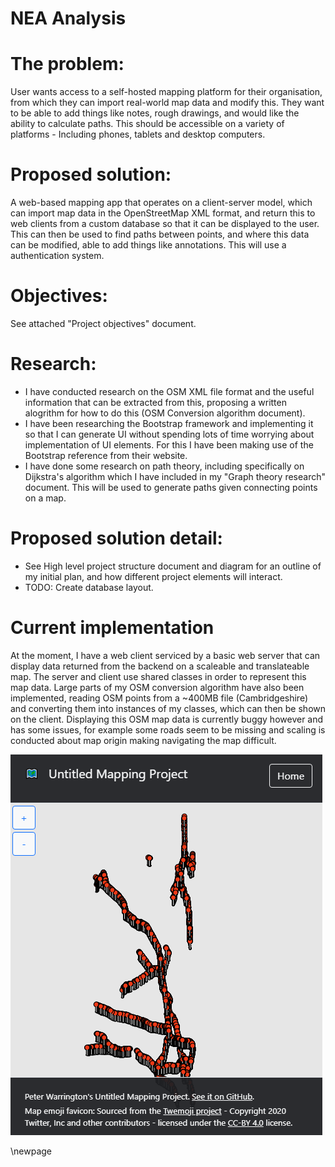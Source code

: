 # NEA Analysis

# The problem:
User wants access to a self-hosted mapping platform for their organisation, from which they can import real-world map data and modify this. They want to be able to add things like notes, rough drawings, and would like the ability to calculate paths. This should be accessible on a variety of platforms - Including phones, tablets and desktop computers.

# Proposed solution:
A web-based mapping app that operates on a client-server model, which can import map data in the OpenStreetMap XML format, and return this to web clients from a custom database so that it can be displayed to the user. This can then be used to find paths between points, and where this data can be modified, able to add things like annotations. This will use a authentication system.

# Objectives:
See attached "Project objectives" document.

# Research:
- I have conducted research on the OSM XML file format and the useful information that can be extracted from this, proposing a written alogrithm for how to do this (OSM Conversion algorithm document).
- I have been researching the Bootstrap framework and implementing it so that I can generate UI without spending lots of time worrying about implementation of UI elements. For this I have been making use of the Bootstrap reference from their website.
- I have done some research on path theory, including specifically on Dijkstra's algorithm which I have included in my "Graph theory research" document. This will be used to generate paths given connecting points on a map.

# Proposed solution detail:
- See High level project structure document and diagram for an outline of my initial plan, and how different project elements will interact.
- TODO: Create database layout.

# Current implementation 
At the moment, I have a web client serviced by a basic web server that can display data returned from the backend on a scaleable and translateable map. The server and client use shared classes in order to represent this map data. Large parts of my OSM conversion algorithm have also been implemented, reading OSM points from a ~400MB file (Cambridgeshire) and converting them into instances of my classes, which can then be shown on the client. Displaying this OSM map data is currently buggy however and has some issues, for example some roads seem to be missing and scaling is conducted about map origin making navigating the map difficult.

![Screenshot showing OSM points returned to the client.](Screenshot.png)

\newpage
